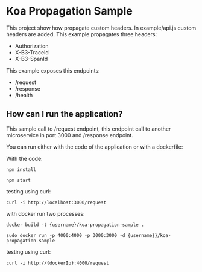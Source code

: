 # Koa Propagation Sample

This project show how propagate custom headers.
In example/api.js custom headers are added.
This example propagates three headers:

* Authorization
* X-B3-TraceId
* X-B3-SpanId

This example exposes this endpoints:

* /request
* /response
* /health

## How can I run the application?

This sample call to /request endpoint, this endpoint call to another 
microservice in port 3000 and /response endpoint.

You can run either with the code of the application or
with a dockerfile:

With the code:

```
npm install
```
```
npm start
```

testing using curl:

```
curl -i http://localhost:3000/request
```

with docker run two processes:

```
docker build -t {username}/koa-propagation-sample .
```

```
sudo docker run -p 4000:4000 -p 3000:3000 -d {username}}/koa-propagation-sample
```

testing using curl:

```
curl -i http://{dockerIp}:4000/request
```
